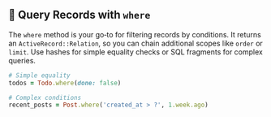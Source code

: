 ## 🔎 Query Records with `where`

The `where` method is your go‑to for filtering records by conditions. It returns an `ActiveRecord::Relation`, so you can chain additional scopes like `order` or `limit`. Use hashes for simple equality checks or SQL fragments for complex queries.

```ruby
# Simple equality
todos = Todo.where(done: false)

# Complex conditions
recent_posts = Post.where('created_at > ?', 1.week.ago)
```  
